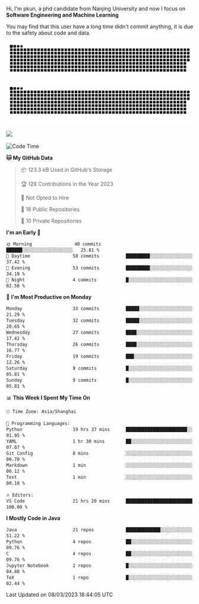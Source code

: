 Hi, I'm pkun, a phd candidate from Nanjing University and now I focus on **Software Engineering and Machine Learning**

You may find that this user have a long time didn't commit anything, it is due to the safety about code and data.

![GitHub Snake Light](https://github.com/pppppkun/pppppkun/blob/output/github-snake.svg#gh-light-mode-only)
![GitHub Snake dark](https://github.com/pppppkun/pppppkun/blob/output/github-snake-dark.svg#gh-dark-mode-only)

![](https://komarev.com/ghpvc/?username=pppppkun)
<!--START_SECTION:waka-->
![Code Time](http://img.shields.io/badge/Code%20Time-1%2C622%20hrs%2026%20mins-blue)

**🐱 My GitHub Data** 

> 📦 123.3 kB Used in GitHub's Storage 
 > 
> 🏆 128 Contributions in the Year 2023
 > 
> 🚫 Not Opted to Hire
 > 
> 📜 18 Public Repositories 
 > 
> 🔑 10 Private Repositories 
 > 
**I'm an Early 🐤** 

```text
🌞 Morning                40 commits          ██████░░░░░░░░░░░░░░░░░░░   25.81 % 
🌆 Daytime                58 commits          █████████░░░░░░░░░░░░░░░░   37.42 % 
🌃 Evening                53 commits          █████████░░░░░░░░░░░░░░░░   34.19 % 
🌙 Night                  4 commits           █░░░░░░░░░░░░░░░░░░░░░░░░   02.58 % 
```
📅 **I'm Most Productive on Monday** 

```text
Monday                   33 commits          █████░░░░░░░░░░░░░░░░░░░░   21.29 % 
Tuesday                  32 commits          █████░░░░░░░░░░░░░░░░░░░░   20.65 % 
Wednesday                27 commits          ████░░░░░░░░░░░░░░░░░░░░░   17.42 % 
Thursday                 26 commits          ████░░░░░░░░░░░░░░░░░░░░░   16.77 % 
Friday                   19 commits          ███░░░░░░░░░░░░░░░░░░░░░░   12.26 % 
Saturday                 9 commits           █░░░░░░░░░░░░░░░░░░░░░░░░   05.81 % 
Sunday                   9 commits           █░░░░░░░░░░░░░░░░░░░░░░░░   05.81 % 
```


📊 **This Week I Spent My Time On** 

```text
🕑︎ Time Zone: Asia/Shanghai

💬 Programming Languages: 
Python                   19 hrs 37 mins      ███████████████████████░░   91.95 % 
YAML                     1 hr 30 mins        ██░░░░░░░░░░░░░░░░░░░░░░░   07.07 % 
Git Config               8 mins              ░░░░░░░░░░░░░░░░░░░░░░░░░   00.70 % 
Markdown                 1 min               ░░░░░░░░░░░░░░░░░░░░░░░░░   00.12 % 
Text                     1 min               ░░░░░░░░░░░░░░░░░░░░░░░░░   00.10 % 

🔥 Editors: 
VS Code                  21 hrs 20 mins      █████████████████████████   100.00 % 
```

**I Mostly Code in Java** 

```text
Java                     21 repos            █████████████░░░░░░░░░░░░   51.22 % 
Python                   4 repos             ██░░░░░░░░░░░░░░░░░░░░░░░   09.76 % 
C                        4 repos             ██░░░░░░░░░░░░░░░░░░░░░░░   09.76 % 
Jupyter Notebook         2 repos             █░░░░░░░░░░░░░░░░░░░░░░░░   04.88 % 
TeX                      1 repo              █░░░░░░░░░░░░░░░░░░░░░░░░   02.44 % 
```




 Last Updated on 08/03/2023 18:44:05 UTC
<!--END_SECTION:waka-->
